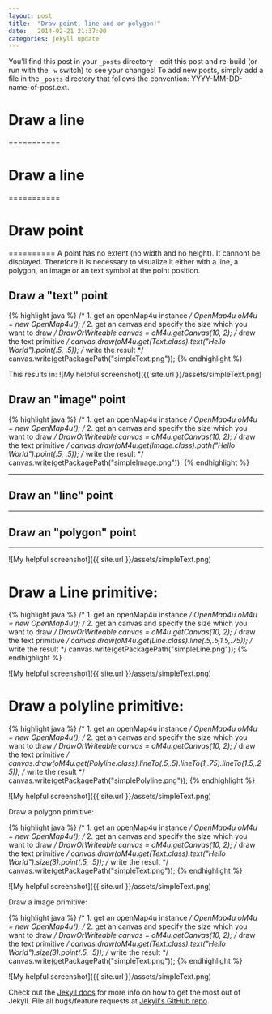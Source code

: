 ```yaml
---
layout: post
title:  "Draw point, line and or polygon!"
date:   2014-02-21 21:37:00
categories: jekyll update
---
```


You'll find this post in your `_posts` directory - edit this post and re-build (or run with the `-w` switch) to see your changes!
To add new posts, simply add a file in the `_posts` directory that follows the convention: YYYY-MM-DD-name-of-post.ext.


# Draw a line
===========
# Draw a line
===========


# Draw point
==========
A point has no extent (no width and no height). It cannont be displayed. Therefore it is necessary to visualize it either with a line, a polygon, an image or an text symbol at the point position.

## Draw a "text" point
{% highlight java %}
/* 1. get an openMap4u instance */
OpenMap4u oM4u = new OpenMap4u();
/* 2. get an canvas and specify the size which you want to draw */
DrawOrWriteable canvas = oM4u.getCanvas(10, 2);
/* draw the text primitive */
canvas.draw(oM4u.get(Text.class).text("Hello World").point(.5, .5));
/* write the result */
canvas.write(getPackagePath("simpleText.png"));
{% endhighlight %}

This results in: 
![My helpful screenshot]({{ site.url }}/assets/simpleText.png)


## Draw an "image" point
{% highlight java %}
/* 1. get an openMap4u instance */
OpenMap4u oM4u = new OpenMap4u();
/* 2. get an canvas and specify the size which you want to draw */
DrawOrWriteable canvas = oM4u.getCanvas(10, 2);
/* draw the text primitive */
canvas.draw(oM4u.get(Image.class).path("Hello World").point(.5, .5));
/* write the result */
canvas.write(getPackagePath("simpleImage.png"));
{% endhighlight %}

---------------------
## Draw an "line" point
---------------------
## Draw an "polygon" point
---------------------


 

![My helpful screenshot]({{ site.url }}/assets/simpleText.png)


# Draw a Line primitive:

{% highlight java %}
/* 1. get an openMap4u instance */
OpenMap4u oM4u = new OpenMap4u();
/* 2. get an canvas and specify the size which you want to draw */
DrawOrWriteable canvas = oM4u.getCanvas(10, 2);
/* draw the text primitive */
canvas.draw(oM4u.get(Line.class).line(.5,.5,1.5,.75));
/* write the result */
canvas.write(getPackagePath("simpleLine.png"));
{% endhighlight %}

![My helpful screenshot]({{ site.url }}/assets/simpleText.png)

# Draw a polyline primitive:

{% highlight java %}
/* 1. get an openMap4u instance */
OpenMap4u oM4u = new OpenMap4u();
/* 2. get an canvas and specify the size which you want to draw */
DrawOrWriteable canvas = oM4u.getCanvas(10, 2);
/* draw the text primitive */
canvas.draw(oM4u.get(Polyline.class).lineTo(.5,.5).lineTo(1,.75).lineTo(1.5,.25));
/* write the result */
canvas.write(getPackagePath("simplePolyline.png"));
{% endhighlight %}

![My helpful screenshot]({{ site.url }}/assets/simpleText.png)

Draw a polygon primitive:

{% highlight java %}
/* 1. get an openMap4u instance */
OpenMap4u oM4u = new OpenMap4u();
/* 2. get an canvas and specify the size which you want to draw */
DrawOrWriteable canvas = oM4u.getCanvas(10, 2);
/* draw the text primitive */
canvas.draw(oM4u.get(Text.class).text("Hello World").size(3).point(.5, .5));
/* write the result */
canvas.write(getPackagePath("simpleText.png"));
{% endhighlight %}

![My helpful screenshot]({{ site.url }}/assets/simpleText.png)

Draw a image primitive:

{% highlight java %}
/* 1. get an openMap4u instance */
OpenMap4u oM4u = new OpenMap4u();
/* 2. get an canvas and specify the size which you want to draw */
DrawOrWriteable canvas = oM4u.getCanvas(10, 2);
/* draw the text primitive */
canvas.draw(oM4u.get(Text.class).text("Hello World").size(3).point(.5, .5));
/* write the result */
canvas.write(getPackagePath("simpleText.png"));
{% endhighlight %}

![My helpful screenshot]({{ site.url }}/assets/simpleText.png)


Check out the [Jekyll docs][jekyll] for more info on how to get the most out of Jekyll. File all bugs/feature requests at [Jekyll's GitHub repo][jekyll-gh].

[jekyll-gh]: https://github.com/mojombo/jekyll
[jekyll]:    http://jekyllrb.com
